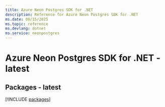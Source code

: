 ```yaml
---
title: Azure Neon Postgres SDK for .NET
description: Reference for Azure Neon Postgres SDK for .NET
ms.date: 08/15/2025
ms.topic: reference
ms.devlang: dotnet
ms.service: neonpostgres
---
```

# Azure Neon Postgres SDK for .NET - latest
## Packages - latest
[!INCLUDE [packages](neon-postgres-index.md)]
